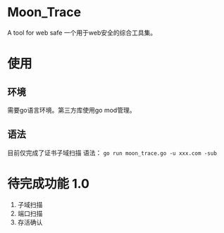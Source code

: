 # Moon_Trace
A tool for web safe
一个用于web安全的综合工具集。

# 使用
## 环境
需要go语言环境。第三方库使用go mod管理。
## 语法
目前仅完成了证书子域扫描
语法： `go run moon_trace.go -u xxx.com -sub`

# 待完成功能 1.0
1. 子域扫描
2. 端口扫描
3. 存活确认
